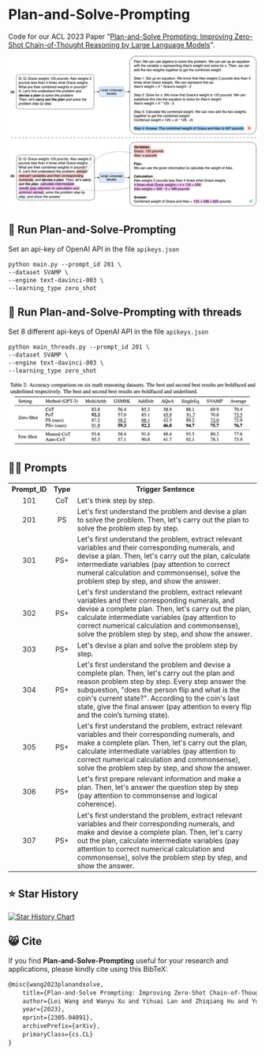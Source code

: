 <h1> <i class='fas fa-address-book'></i> Plan-and-Solve-Prompting </h1>
<i class='fas fa-address-book'></i>

Code for our ACL 2023 Paper "[Plan-and-Solve Prompting: Improving Zero-Shot Chain-of-Thought Reasoning by Large Language Models](https://arxiv.org/abs/2305.04091)".

<!-- ![visitors](https://visitor-badge.glitch.me/badge?page_id=AGI-Edgerunners/Plan-and-Solve-Prompting) -->
<!-- <a href="https://hits.seeyoufarm.com"><img src="https://hits.seeyoufarm.com/api/count/incr/badge.svg?url=https%3A%2F%2Fgithub.com%2FAGI-Edgerunners%2FPlan-and-Solve-Prompting&count_bg=%23E97EBA&title_bg=%23555555&icon=&icon_color=%23E7E7E7&title=visitors&edge_flat=false" alt="Hits"></a> -->

![showcase_ps_prompting](math-cot-2.jpg)

## :robot: Run Plan-and-Solve-Prompting
Set an api-key of OpenAI API in the file ```apikeys.json```
```shell
python main.py --prompt_id 201 \
--dataset SVAMP \
--engine text-davinci-003 \
--learning_type zero_shot
```

## :robot: Run Plan-and-Solve-Prompting with threads
Set 8 different api-keys of OpenAI API in the file ```apikeys.json```
```shell
python main_threads.py --prompt_id 201 \
--dataset SVAMP \
--engine text-davinci-003 \
--learning_type zero_shot
```

![showcase_ps_prompting_exp](math-cot-exp.png)

## :cook: Prompts
<table align="center">
<tr>
<th>Prompt_ID</th>
<th>Type</th>
<th>Trigger Sentence</th>
</tr>
<tr align="center">
<td>101</td>
<td>CoT</td>
<td align="left">Let's think step by step.</td>
</tr>
<tr align="center">
<td>201</td>
<td>PS</td>
<td align="left">Let's first understand the problem and devise a plan to solve the problem. Then, let's carry out the plan to solve the problem step by step.</td>
</tr>
<tr align="center">
<td>301</td>
<td>PS+</td>
<td align="left">Let's first understand the problem, extract relevant variables and their corresponding numerals, and devise a plan. Then, let's carry out the plan, calculate intermediate variables (pay attention to correct numeral calculation and commonsense), solve the problem step by step, and show the answer.</td>
</tr>
<tr align="center">
<td>302</td>
<td>PS+</td>
<td align="left">Let's first understand the problem, extract relevant variables and their corresponding numerals, and devise a complete plan. Then, let's carry out the plan, calculate intermediate variables (pay attention to correct numerical calculation and commonsense), solve the problem step by step, and show the answer.</td>
</tr>
<tr align="center">
<td>303</td>
<td>PS+</td>
<td align="left">Let's devise a plan and solve the problem step by step.</td>
</tr>
<tr align="center">
<td>304</td>
<td>PS+</td>
<td align="left">Let's first understand the problem and devise a complete plan. Then, let's carry out the plan and reason problem step by step. Every step answer the subquestion, "does the person flip and what is the coin's current state?". According to the coin's last state, give the final answer (pay attention to every flip and the coin’s turning state).</td>
</tr>
<tr align="center">
<td>305</td>
<td>PS+</td>
<td align="left">Let's first understand the problem, extract relevant variables and  their corresponding numerals, and make a complete plan. Then, let's carry out the plan, calculate intermediate variables (pay attention to correct numerical calculation and commonsense), solve the problem step by step, and show the answer.</td>
</tr>
<tr align="center">
<td>306</td>
<td>PS+</td>
<td align="left">Let's first prepare relevant information and make a plan. Then, let's answer the question step by step (pay attention to commonsense and logical coherence).</td>
</tr>
<tr align="center">
<td>307</td>
<td>PS+</td>
<td align="left">Let's first understand the problem, extract relevant variables and their corresponding numerals, and make and devise a complete plan. Then, let's carry out the plan, calculate intermediate variables (pay attention to correct numerical calculation and commonsense), solve the problem step by step, and show the answer.</td>
</tr>
</table>

## :star: Star History

[![Star History Chart](https://api.star-history.com/svg?repos=AGI-Edgerunners/Plan-and-Solve-Prompting&type=Date)](https://star-history.com/#AGI-Edgerunners/Plan-and-Solve-Prompting&Date)

## :smile_cat: Cite

If you find **Plan-and-Solve-Prompting** useful for your research and applications, please kindly cite using this BibTeX:

```latex
@misc{wang2023planandsolve,
    title={Plan-and-Solve Prompting: Improving Zero-Shot Chain-of-Thought Reasoning by Large Language Models},
    author={Lei Wang and Wanyu Xu and Yihuai Lan and Zhiqiang Hu and Yunshi Lan and Roy Ka-Wei Lee and Ee-Peng Lim},
    year={2023},
    eprint={2305.04091},
    archivePrefix={arXiv},
    primaryClass={cs.CL}
}
```


